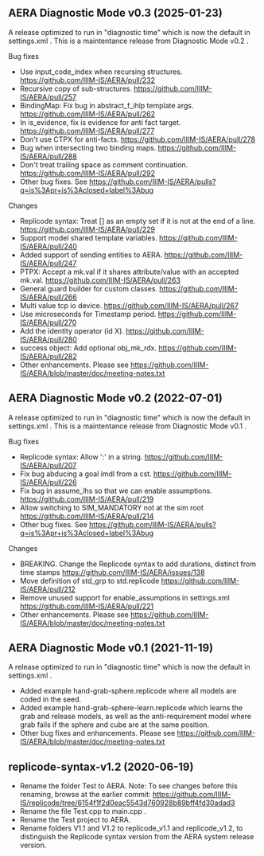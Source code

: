 AERA Diagnostic Mode v0.3 (2025-01-23)
--------------------------------------

A release optimized to run in "diagnostic time" which is now the default in settings.xml .
This is a maintentance release from Diagnostic Mode v0.2 .

Bug fixes
* Use input_code_index when recursing structures. https://github.com/IIIM-IS/AERA/pull/232
* Recursive copy of sub-structures. https://github.com/IIIM-IS/AERA/pull/257
* BindingMap: Fix bug in abstract_f_ihlp template args. https://github.com/IIIM-IS/AERA/pull/262
* In is_evidence, fix is evidence for anti fact target. https://github.com/IIIM-IS/AERA/pull/277
* Don't use CTPX for anti-facts. https://github.com/IIIM-IS/AERA/pull/278
* Bug when intersecting two binding maps. https://github.com/IIIM-IS/AERA/pull/288
* Don't treat trailing space as comment continuation. https://github.com/IIIM-IS/AERA/pull/292
* Other bug fixes. See https://github.com/IIIM-IS/AERA/pulls?q=is%3Apr+is%3Aclosed+label%3Abug

Changes
* Replicode syntax: Treat [] as an empty set if it is not at the end of a line. https://github.com/IIIM-IS/AERA/pull/229
* Support model shared template variables. https://github.com/IIIM-IS/AERA/pull/240
* Added support of sending entities to AERA. https://github.com/IIIM-IS/AERA/pull/247
* PTPX: Accept a mk.val if it shares attribute/value with an accepted mk.val. https://github.com/IIIM-IS/AERA/pull/263
* General guard builder for custom classes. https://github.com/IIIM-IS/AERA/pull/266
* Multi value tcp io device. https://github.com/IIIM-IS/AERA/pull/267
* Use microseconds for Timestamp period. https://github.com/IIIM-IS/AERA/pull/270
* Add the identity operator (id X). https://github.com/IIIM-IS/AERA/pull/280
* success object: Add optional obj_mk_rdx. https://github.com/IIIM-IS/AERA/pull/282
* Other enhancements. Please see https://github.com/IIIM-IS/AERA/blob/master/doc/meeting-notes.txt

AERA Diagnostic Mode v0.2 (2022-07-01)
--------------------------------------

A release optimized to run in "diagnostic time" which is now the default in settings.xml .
This is a maintentance release from Diagnostic Mode v0.1 .

Bug fixes
* Replicode syntax: Allow ':' in a string. https://github.com/IIIM-IS/AERA/pull/207
* Fix bug abducing a goal imdl from a cst. https://github.com/IIIM-IS/AERA/pull/226
* Fix bug in assume_lhs so that we can enable assumptions. https://github.com/IIIM-IS/AERA/pull/219
* Allow switching to SIM_MANDATORY not at the sim root https://github.com/IIIM-IS/AERA/pull/214
* Other bug fixes. See https://github.com/IIIM-IS/AERA/pulls?q=is%3Apr+is%3Aclosed+label%3Abug

Changes
* BREAKING. Change the Replicode syntax to add durations, distinct from time stamps https://github.com/IIIM-IS/AERA/issues/138
* Move definition of std_grp to std.replicode https://github.com/IIIM-IS/AERA/pull/212
* Remove unused support for enable_assumptions in settings.xml https://github.com/IIIM-IS/AERA/pull/221
* Other enhancements. Please see https://github.com/IIIM-IS/AERA/blob/master/doc/meeting-notes.txt

AERA Diagnostic Mode v0.1 (2021-11-19)
--------------------------------------

A release optimized to run in "diagnostic time" which is now the default in settings.xml .

* Added example hand-grab-sphere.replicode where all models are coded in the seed.
* Added example hand-grab-sphere-learn.replicode which learns the grab and release models, as well
  as the anti-requirement model where grab fails if the sphere and cube are at the same position.
* Other bug fixes and enhancements. Please see https://github.com/IIIM-IS/AERA/blob/master/doc/meeting-notes.txt

replicode-syntax-v1.2 (2020-06-19)
----------------------------------

* Rename the folder Test to AERA.
  Note: To see changes before this renaming, browse at the earlier commit: 
  https://github.com/IIIM-IS/replicode/tree/6154f1f2d0eac5543d760928b89bff4fd30adad3
* Rename the file Test.cpp to main.cpp .
* Rename the Test project to AERA.
* Rename folders V1.1 and V1.2 to replicode_v1.1 and replicode_v1.2, to distinguish the
  Replicode syntax version from the AERA system release version.
